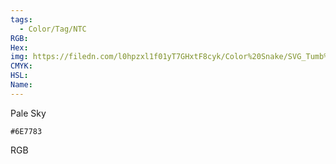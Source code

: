 ```yaml
---
tags:
  - Color/Tag/NTC
RGB:
Hex:
img: https://filedn.com/l0hpzxl1f01yT7GHxtF8cyk/Color%20Snake/SVG_Tumb%20Mass%20No%20Name/6E7783.svg
CMYK:
HSL:
Name:
---
```

Pale Sky
```palette
#6E7783
```
RGB
